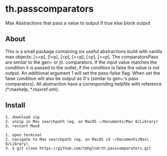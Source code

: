 # th.passcomparators
Max Abstractions that pass a value to output if true else block output

## About

This is a small package containing six useful abstractions build with vanilla max objects: [==p], [!=p], [<p], [<=p], [>p], [>=p]. The comparatorsPass are similar to the gen~ or jit. comparators. If the input value matches the condition it is passed to the outlet, if the condition is false the value is not output. An additional argument 1 will set the pass-false flag. When set the false condition will also be output as 0's (similar to gen~'s pass comparators). All abstraction have a corresponding helpfile with reference (*.maxhelp, *.maxref.xml).

## Install

```
1. download zip 
2. unzip in Max searchpath (eg. on MacOS ~/Documents/Max 8/Library)
3. restart Max8
```

```
1. open terminal
2. navigate to Max searchpath (eg. on MacOS cd ~/Documents/Max\ 8/Library)
3. $ git clone https://github.com/tmhglnd/th.passcomparators.git
```

